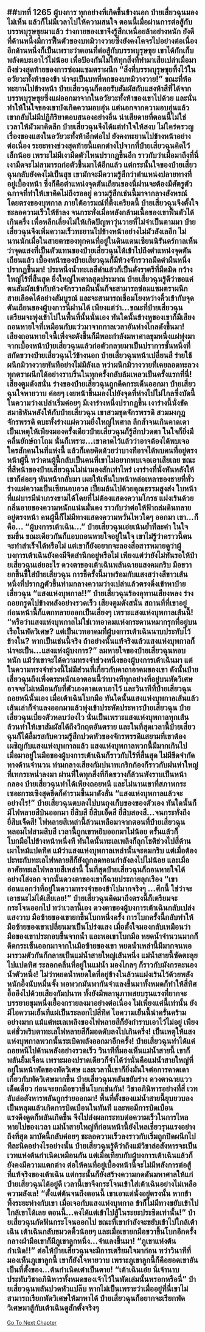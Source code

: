 ##บทที่ 1265 ผู้บงการ
ทุกอย่างที่เกิดขึ้นข้างนอก ป๋ายเสี่ยวฉุนมองไม่เห็น แล้วก็ไม่มีเวลาไปให้ความสนใจ ตอนนี้เมื่อผ่านการต่อสู้กับบรรพบุรุษขุยมาแล้ว ร่างกายของเขาจึงรู้สึกเหนื่อยล้าอย่างหนัก ยังดีที่ด้านหนึ่งมีการฟื้นตัวของบทมิวางวายซึ่งยังคงโคจรไปอย่างต่อเนื่อง
อีกด้านหนึ่งก็เป็นเพราะว่าตอนที่ต่อสู้กับบรรพบุรุษขุย เขาได้กักเก็บพลังตบะเอาไว้ไม่น้อย เพื่อป้องกันไม่ให้ทุกสิ่งที่ทำมาเสียเปล่าเมื่อมาถึงช่วงสุดท้ายของการซ่อมแซมตราผนึก
“สิ่งที่บรรพบุรุษขุยทิ้งไว้ในอวัยวะทั้งห้าของข้า น่าจะเป็นบทที่หกของบทมิวางวาย!” ขณะที่ห้อทะยานไปข้างหน้า ป๋ายเสี่ยวฉุนก็คอยรับสัมผัสกับแสงห้าสีที่ได้จากบรรพบุรุษขุยซึ่งแผ่ออกมาจากในอวัยวะทั้งห้าของเขาไปด้วย และนั่นทำให้ในใจของเขาบังเกิดความอบอุ่น
แต่นอกจากความอบอุ่นแล้ว เขากลับไม่มีปฏิกิริยาตอบสนองอย่างอื่น น่าเสียดายที่ตอนนี้ไม่ใช่เวลาให้มัวมาคิดลึก ป๋ายเสี่ยวฉุนจึงได้แต่ทำใจให้สงบ ไม่ใคร่ครวญเรื่องของแสงในอวัยวะทั้งห้าอีกต่อไป ยังคงทะยานไปข้างหน้าอย่างต่อเนื่อง
ระยะทางช่วงสุดท้ายนี้แตกต่างไปจากที่ป๋ายเสี่ยวฉุนคิดไว้เล็กน้อย เพราะไม่มีเงามืดตัวไหนปรากฏขึ้นอีก ราวกับว่าเมื่อมาถึงที่นี่ เงามืดจะไม่สามารถก่อตัวขึ้นมาได้อีกแล้ว
แต่กระนั้นใจของป๋ายเสี่ยวฉุนกลับยังคงไม่เป็นสุข เขามักจะมีความรู้สึกว่าตำแหน่งปลายทางที่อยู่เบื้องหน้า ซึ่งก็คือตำแหน่งจุดตันเถียนของนี่ฝานจะต้องมีศัตรูตัวฉกาจที่ทำให้เขาคิดไม่ถึงรออยู่
ความรู้สึกเช่นนี้มาจากลางสังหรณ์โดยตรงของบุพกาล ภายใต้อารมณ์ที่ตึงเครียดนี้ ป๋ายเสี่ยวฉุนจึงตั้งใจชะลอความเร็วให้ช้าลง จนกระทั่งเมื่อพลังกล้ามเนื้อของเขาฟื้นตัวได้เกินครึ่ง เพื่อหลีกเลี่ยงไม่ให้เกิดปัญหาวุ่นวายที่ไม่จำเป็นตามมา ป๋ายเสี่ยวฉุนจึงเพิ่มความเร็วทะยานไปข้างหน้าอย่างไม่มัวลังเลอีก
ไม่นานนักเมื่อในสายตาของทุกคนที่อยู่ในดินแดนเซียนนิรันดร์กาลเห็นว่าจุดแสงที่เป็นตัวแทนของป๋ายเสี่ยวฉุนได้เข้าไปถึงตำแหน่งจุดตันเถียนแล้ว เบื้องหน้าของป๋ายเสี่ยวฉุนก็มีห้วงจักรวาลมืดดำผืนหนึ่งปรากฏขึ้นมา!
ประหนึ่งน้ำทะเลสีดำแล้วก็เป็นดั่งราตรีที่มืดมิด กว้างใหญ่ไร้ที่สิ้นสุด ยิ่งใหญ่ไพศาลสุดประมาณ ป๋ายเสี่ยวฉุนรู้ดีว่าขอแค่ตนสัมผัสเข้ากับห้วงจักรวาลผืนนั้นก็จะสามารถซ่อมแซมตราผนึกสายเลือดได้อย่างสัมบูรณ์ และจะสามารถเชื่อมโยงหว่างคิ้วเข้ากับจุดตันเถียนของผู้บงการนี่ฝานได้
เพียงแต่ว่า...ขณะที่ป๋ายเสี่ยวฉุนเตรียมจะพุ่งเข้าไปในพื้นที่นั้นนั่นเอง ทันใดนั้นข้างหูของเขาก็มีเสียงถอนหายใจที่เหมือนกับแว่วมาจากกาลเวลาอันห่างไกลดังขึ้นมา!
เสียงถอนหายใจนี้เพิ่งจะดังขึ้นก็มีพละกำลังมหาศาลขุมหนึ่งแผ่พุ่งมาจากเบื้องหน้าป๋ายเสี่ยวฉุนแล้วก่อตัวกลายมาเป็นปราการชั้นหนึ่งที่สกัดขวางป๋ายเสี่ยวฉุนไว้ข้างนอก
ป๋ายเสี่ยวฉุนหน้าเปลี่ยนสี ร่ายใช้ผนึกมิวางวายทันทีอย่างไม่มีลังเล ทว่าผนึกมิวางวายที่เคยลอดทะลวงทุกตราผนึกได้อย่างราบรื่นในทุกครั้งกลับล้มเหลวเป็นครั้งแรกที่นี่!
เสียงตูมดังสนั่น ร่างของป๋ายเสี่ยวฉุนถูกดีดกระเด็นออกมา ป๋ายเสี่ยวฉุนใจหายวาบ ค่อยๆ เงยหน้าขึ้นมองไปยังจุดที่ห่างไปไม่ไกลซึ่งบัดนี้ในความว่างเปล่าเริ่มค่อยๆ มีเงาร่างหนึ่งปรากฏขึ้น
เงาร่างนี้นั่งขัดสมาธิหันหลังให้กับป๋ายเสี่ยวฉุน เขาสวมชุดจักรพรรดิ สวมมงกุฎจักรพรรดิ ตบะทั้งร่างแผ่ความยิ่งใหญ่ไพศาล ลึกล้ำจนเกินคาดเดา เป็นเหตุให้เพียงมองครั้งเดียวป๋ายเสี่ยวฉุนก็รู้สึกปวดตา ในใจก็ยิ่งมีคลื่นยักษ์ถาโถม
นั่นก็เพราะ...เขาคาดไว้แล้วว่าอาจต้องได้พบเจอใครสักคนในที่แห่งนี้ แล้วก็เคยคิดด้วยว่าบางทีอาจได้พบคนที่อยู่ตรงหน้าผู้นี้ ทว่าคนผู้นี้กลับเป็นคนที่เขาไม่อยากพบเจอเอาเสียเลย
ขณะที่สีหน้าของป๋ายเสี่ยวฉุนไม่น่ามองสักเท่าไหร่ เงาร่างที่นั่งหันหลังให้เขาก็ค่อยๆ หันหน้ากลับมา เผยให้เห็นใบหน้าหล่อเหลาของชายที่ทั่วร่างแผ่ความเป็นเซียนอบอวล เปี่ยมล้นไปด้วยคุณธรรมสูงส่ง
ใบหน้าที่แผ่บารมีน่าเกรงขามได้โดยที่ไม่ต้องแสดงความโกรธ แฝงเร้นด้วยกลิ่นอายของความหนักแน่นมั่นคง ราวกับว่าต่อให้ฟ้าถล่มดินทลายอยู่ตรงหน้า คนผู้นี้ก็ไม่มีทางแสดงความหวั่นไหวใดๆ ออกมา เขา...ก็คือ...
“ผู้บงการเต้าเฉิน...” ป๋ายเสี่ยวฉุนเอ่ยเน้นย้ำทีละคำ ในใจขมขื่น ขณะเดียวกันก็แอบถอนหายใจอยู่ในใจ เขาไม่รู้ว่าคราวนี้ตนจะทำสำเร็จได้หรือไม่ แต่เขาก็ยังอยากจะลองสื่อสารหมายดูว่าผู้บงการเต้าเฉินยังคงมีจิตสำนึกอยู่หรือไม่
เพียงแต่ว่ายังไม่ทันรอให้ป๋ายเสี่ยวฉุนเอ่ยอะไร ดวงตาของเต้าเฉินพลันฉายแสงคมกริบ มือขวายกขึ้นชี้ใส่ป๋ายเสี่ยวฉุน การชี้ครั้งนี้มาพร้อมกับแสงสว่างสีขาวเส้นหนึ่งที่ปรากฎตัวขึ้นท่ามกลางความว่างเปล่าแล้วตรงดิ่งเข้าหาป๋ายเสี่ยวฉุน
“แสงแห่งบุพกาล!!” ป๋ายเสี่ยวฉุนร้องอุทานเสียงหลง ร่างถอยกรูดไปข้างหลังอย่างรวดเร็ว เสียงตูมดังสนั่น สถานที่ที่เขาอยู่ก่อนหน้านี้ก็แตกทลายออกเป็นเสี่ยงๆ เพราะแสงแห่งบุพกาลเส้นนี้!
“หรือว่าแสงแห่งบุพกาลไม่ใช่เวทอาคมแห่งกระดานหมากรุกที่อยู่บนเรือในพัดวิเศษ? แต่เป็นเวทอาคมที่ผู้บงการเต้าเฉินนาบประทับไว้ข้างใน? หากเป็นเช่นนี้จริง ถ้าอย่างนั้นแท้จริงแล้วแสงแห่งบุพกาลก็น่าจะเป็น...แสงแห่งผู้บงการ?” ลมหายใจของป๋ายเสี่ยวฉุนหอบหนัก แม้ว่าเขาจะได้ความทรงจำช่วงหนึ่งของผู้บงการเต้าเฉินมา แต่ในความทรงจำช่วงนี้ไม่มีส่วนที่เกี่ยวกับคาถาอาคมของเขา ดังนั้นป๋ายเสี่ยวฉุนถึงเพิ่งตระหนักเอาตอนนี้ว่าบางทีทุกอย่างที่อยู่บนพัดวิเศษอาจจะไม่เหมือนกับที่ตัวเองคาดเดาเอาไว้
และวินาทีที่ป๋ายเสี่ยวฉุนถอยหนีนั้นเอง เมื่อเต้าเฉินโบกมือ ทันใดนั้นแสงแห่งบุพกาลเส้นแล้วเส้นเล่าก็จำแลงออกมาแล้วพุ่งเข้าประหัตประหารป๋ายเสี่ยวฉุน ป๋ายเสี่ยวฉุนเบี่ยงตัวหลบว่องไว นั่นเป็นเพราะแสงแห่งบุพกาลทุกเส้นล้วนทำให้เขาสัมผัสได้ถึงวิกฤตอันตราย และในที่สุดเวลานี้ป๋ายเสี่ยวฉุนก็ได้ลิ้มรสกับความรู้สึกปวดหัวของจักรพรรดิแสยามที่เขาต้องเผชิญกับแสงแห่งบุพกาลแล้ว
แสงแห่งบุพกาลพวกนี้มีมากเกินไป เมื่อมาอยู่ในมือของผู้บงการเต้าเฉินก็ราวกับไร้ที่สิ้นสุด ไม่มีขีดจำกัดทางด้านจำนวน ท่ามกลางเสียงกัมปนาทเกริกก้องก็ราวกับฝนห่าใหญ่ที่เทกระหน่ำลงมา ผ่านที่ใดทุกสิ่งที่กีดขวางก็ล้วนพังราบเป็นหน้ากลอง
ป๋ายเสี่ยวฉุนทำได้เพียงถอยหนี และไม่นานเขาที่สภาพกระเซอะกระเซิงสุดขีดก็คำรามขึ้นมาดังลั่น
“แสงแห่งบุพกาลแล้วจะอย่างไร!” ป๋ายเสี่ยวฉุนตบลงไปบนถุงเก็บของของตัวเอง ทันใดนั้นก็มีไฟหลายสีบินออกมา ยี่สิบสี ยี่สิบเอ็ดสี ยี่สิบสองสี...จนกระทั่งถึงยี่สิบเจ็ดสี!
ไฟหลายสีเหล่านี้ล้วนเหลือมาจากตอนที่ป๋ายเสี่ยวฉุนหลอมไฟสามสิบสี เวลานี้ถูกเขาหยิบออกมาไม่น้อย ครั้นแล้วก็โบกมือไปข้างหน้าหนึ่งที ทันใดนั้นทะเลเพลิงก็ลุกโชติช่วงไปสี่ด้าน เผาไหม้แปดทิศ แม้ว่าแสงแห่งบุพกาลเหล่านั้นจะคมกริบ แต่เมื่อต้องปะทะกับทะเลไฟหลายสีก็ยังถูกลดทอนกำลังลงไปไม่น้อย
และเมื่ออาศัยทะเลไฟหลายสีเหล่านี้ ในที่สุดป๋ายเสี่ยวฉุนก็ถอนหายใจได้อย่างโล่งอก จากนั้นดวงตาของเขาก็ฉายประกายลุกเรือง
“เขาอ่อนแอกว่าที่อยู่ในความทรงจำของข้าไปมากจริงๆ ...ศึกนี้ ใช่ว่าจะเอาชนะไม่ได้เสียเลย!” ป๋ายเสี่ยวฉุนคิดมาถึงตรงนี้ก็เตรียมจะกระโจนออกไป ทว่าเวลานี้เอง ดวงตาของผู้บงการเต้าเฉินกลับเปล่งแสงวาบ มือซ้ายของเขายกขึ้นโบกหนึ่งครั้ง การโบกครั้งนี้กลับทำให้มือซ้ายของเขาเปลี่ยนมาเป็นโปร่งแสง เมื่อตั้งใจมองกลับเหมือนว่ามือของเขาประกอบขึ้นจากน้ำ และพอเขาโบกมือ หยดน้ำจำนวนมากก็ดีดกระเซ็นออกมาจากในมือซ้ายของเขา
หยดน้ำเหล่านี้มีมากจนพอมารวมตัวกันก็กลายเป็นแม่น้ำสายใหญ่เส้นหนึ่ง แม่น้ำสายนี้ซัดตะลุยไปแปดทิศ ระลอกคลื่นที่อยู่ในแม่น้ำ มองไกลๆ ก็ราวกับมังกรคะนองน้ำตัวหนึ่ง!
ไม่ว่าหยดน้ำหยดใดที่อยู่ข้างในล้วนแฝงเร้นไว้ด้วยพลังหนักอึ้งนับหมื่นจั้ง พอพวกมันพากันจำแลงขึ้นมาทั้งหมดก็ทำให้สี่ทิศอื้ออึงไปด้วยเสียงกัมปนาท ทั้งยังมีพลานุภาพสยบรุนแรงที่ยากจะบรรยายขุมหนึ่งเยื้องกรายลงมาอย่างต่อเนื่อง
ไม่เพียงแค่นี้เท่านั้น ยังมีไอความเย็นที่แผ่เป็นระลอกไปสี่ทิศ ไอความเย็นนี้น่าครั่นคร้ามอย่างมาก แม้แต่ทะเลเพลิงของไฟหลายสีก็ยังกำราบเอาไว้ไม่อยู่ เพียงแค่ชั่วพริบตาทะเลไฟหลายสีก็มอดดับลงไปเกินครึ่ง!
เป็นเหตุให้แสงแห่งบุพกาลพวกนั้นระเบิดพลังออกมาอีกครั้ง!
ป๋ายเสี่ยวฉุนทำได้แค่ถอยหนีไปด้านหลังอย่างรวดเร็ว วินาทีที่มองเห็นแม่น้ำสายนี้ เขาก็พลันยิ้มเจื่อน เพราะมองปราดเดียวก็จำได้ว่านั่นคือแม่น้ำสายใหญ่ที่อยู่ในหน้าพัดของพัดวิเศษ และเวลานี้เขาก็ยิ่งมั่นใจต่อการคาดเดาเกี่ยวกับพัดวิเศษมากขึ้น ป๋ายเสี่ยวฉุนพลันขยับร่าง ดวงตาฉายแววเด็ดเดี่ยว ก่อนจะยกมือขวาขึ้นโบกเช่นกัน!
วิชาอภินิหารอย่างที่สี่ เวทลับล่อสังหารพลันถูกร่ายออกมา!
พื้นที่ตั้งของแม่น้ำสายนี้ยุบยวบลงเป็นหลุมแล้วเกิดการบิดเบือนในทันที และพอมีการบิดเบือนแรงดึงดูดก็พลันเกิดขึ้น จึงไปส่งผลกระทบต่อความเร็วในการไหลหายไปของเวลา แม่น้ำสายใหญ่ที่ก่อนหน้านี้ยังไหลเชี่ยวรุนแรงอย่างถึงที่สุด มาบัดนี้กลับค่อยๆ ชะลอความเร็วลงราวกับเริ่มถูกปิดผนึกไปทีละนิดอย่างไรอย่างนั้น
ป๋ายเสี่ยวฉุนรู้ดีว่าถึงแม้วิชาล่อสังหารจะเป็นเวทแห่งต้นกำเนิดเหมือนกัน แต่เมื่อเทียบกับผู้บงการเต้าเฉินแล้วก็ยังคงมีความแตกต่าง ต่อให้คนที่อยู่เบื้องหน้านี้จะไม่มีพลังการต่อสู้ที่แท้จริงของเต้าเฉิน แต่กระนั้นก็ยังสร้างความกดดันมหาศาลให้แก่ป๋ายเสี่ยวฉุนได้อยู่ดี เวลานี้เขาจึงกระโจนเข้าใส่เต้าเฉินอย่างไม่เหลือความลังเล!
“ตั้งแต่ต้นจนถึงตอนนี้ เขาเอาแต่นั่งอยู่ตรงนั้น หากข้าทิ้งระยะห่างกับเขา เมื่อเจอกับแสงแห่งบุพกาล ข้าก็ไม่มีทางขยับเข้าไปใกล้เขาได้เลย ตอนนี้...คงได้แต่เข้าไปสู้ในระยะประชิดเท่านั้น!” ป๋ายเสี่ยวฉุนกัดฟันกระโจนออกไป ขณะที่เขากำลังจะขยับเข้าไปใกล้เต้าเฉิน เต้าเฉินกลับขมวดคิ้วน้อยๆ และเมื่อเขายกมือขวาขึ้นโบกอีกครั้ง กลางฝ่ามือเขาก็มีภูเขาลูกหนึ่ง...จำแลงขึ้นมา!
“ภูเขาแห่งต้นกำเนิด!!” ต่อให้ป๋ายเสี่ยวฉุนจะมีการเตรียมใจมาก่อน ทว่าวินาทีที่มองเห็นภูเขาลูกนี้ เขาก็ยังใจหายวาบ เพราะภูเขาลูกนี้ก็คือยอดเขาอันเป็นที่ตั้งของ...ต้นกำเนิดเต๋าเป็นตาย!
“เต้าเฉินเอ๋ย นี่เจ้านาบประทับวิชาอภินิหารทั้งหมดของเจ้าไว้ในพัดเล่มนั้นหรอกหรือนี่” ป๋ายเสี่ยวฉุนพลันปวดหัวแปล๊บ หากไม่เป็นเพราะว่าเมื่ออยู่ที่นี่เขาไม่สามารถเรียกพัดวิเศษให้มาหาได้ ป๋ายเสี่ยวฉุนก็อยากจะเรียกพัดวิเศษมาสู้กับเต้าเฉินดูสักตั้งจริงๆ
------


[Go To Next Chapter]( ./239.md)